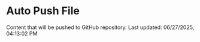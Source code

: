 # Auto Push File

Content that will be pushed to GitHub repository.
Last updated: 06/27/2025, 04:13:02 PM
